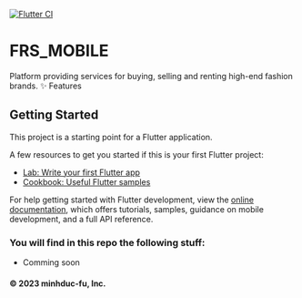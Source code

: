 [![Flutter CI](https://github.com/minhduc-fu/demo_frs_app_coppy2/actions/workflows/main.yml/badge.svg)](https://github.com/minhduc-fu/demo_frs_app_coppy2/actions/workflows/main.yml)

# FRS_MOBILE

Platform providing services for buying, selling and renting high-end fashion brands.
✨ Features


## Getting Started

This project is a starting point for a Flutter application.

A few resources to get you started if this is your first Flutter project:

- [Lab: Write your first Flutter app](https://docs.flutter.dev/get-started/codelab)
- [Cookbook: Useful Flutter samples](https://docs.flutter.dev/cookbook)

For help getting started with Flutter development, view the
[online documentation](https://docs.flutter.dev/), which offers tutorials,
samples, guidance on mobile development, and a full API reference.

### You will find in this repo the following stuff:

- Comming soon

#### © 2023 minhduc-fu, Inc.
